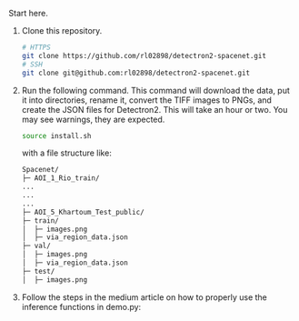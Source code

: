Start here.<br>

1. Clone this repository.
    ```bash
    # HTTPS
    git clone https://github.com/rl02898/detectron2-spacenet.git
    # SSH
    git clone git@github.com:rl02898/detectron2-spacenet.git
    ```
2. Run the following command. This command will download the data, put it into directories, rename it, convert the TIFF images to PNGs, and create the JSON files for Detectron2. This will take an hour or two. You may see warnings, they are expected.
    ```bash
    source install.sh
    ```
    with a file structure like:
    ```bash
    Spacenet/
    ├─ AOI_1_Rio_train/
    ...
    ...
    ...
    ├─ AOI_5_Khartoum_Test_public/
    ├─ train/
    │  ├─ images.png
    │  ├─ via_region_data.json
    ├─ val/
    │  ├─ images.png
    │  ├─ via_region_data.json
    ├─ test/
    │  ├─ images.png
    ```
3. Follow the steps in the medium article on how to properly use the inference functions in demo.py:
